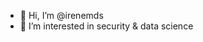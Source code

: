 - 👋 Hi, I’m @irenemds
- 👀 I’m interested in security & data science
<!---
irenemds/irenemds is a ✨ special ✨ repository because its `README.md` (this file) appears on your GitHub profile.
You can click the Preview link to take a look at your changes.
--->

